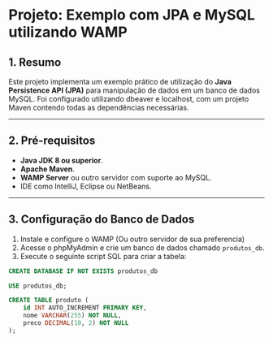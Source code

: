 # Projeto: Exemplo com JPA e MySQL utilizando WAMP



## 1. Resumo
Este projeto implementa um exemplo prático de utilização do **Java Persistence API (JPA)** para manipulação de dados em um banco de dados MySQL. Foi configurado utilizando dbeaver e localhost, com um projeto Maven contendo todas as dependências necessárias.

---

## 2. Pré-requisitos
- **Java JDK 8 ou superior**.
- **Apache Maven**.
- **WAMP Server** ou outro servidor com suporte ao MySQL.
- IDE como IntelliJ, Eclipse ou NetBeans.

---

## 3. Configuração do Banco de Dados

1. Instale e configure o WAMP (Ou outro servidor de sua preferencia)
2. Acesse o phpMyAdmin e crie um banco de dados chamado `produtos_db`.
3. Execute o seguinte script SQL para criar a tabela:

```sql
CREATE DATABASE IF NOT EXISTS produtos_db

USE produtos_db;

CREATE TABLE produto (
    id INT AUTO_INCREMENT PRIMARY KEY,
    nome VARCHAR(255) NOT NULL,
    preco DECIMAL(10, 2) NOT NULL
);
